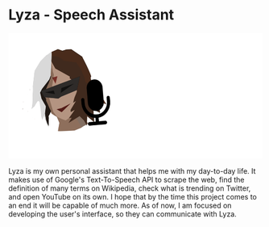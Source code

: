 # Lyza - Speech Assistant
<img src="image/lyza-full-logo.png" width="560" height="248">

Lyza is my own personal assistant that helps me with my day-to-day life. It makes use of Google's Text-To-Speech API to scrape the web, find the definition of many terms on Wikipedia, check what is trending on Twitter, and open YouTube on its own. I hope that by the time this project comes to an end it will be capable of much more.
As of now, I am focused on developing the user's interface, so they can communicate with Lyza.
